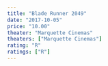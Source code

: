 ```yaml
---
title: "Blade Runner 2049"
date: "2017-10-05"
price: "10.00"
theater: "Marquette Cinemas"
theaters: ["Marquette Cinemas"]
rating: "R"
ratings: ["R"]
---
```

